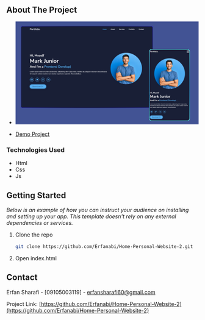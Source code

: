 <!-- ABOUT THE PROJECT -->

## About The Project

- [![Product Name Screen Shot][product-screenshot]](https://example.com)


- [Demo Project](https://home-personal-website-2.vercel.app/)

### Technologies Used

- Html
- Css
- Js

## Getting Started

_Below is an example of how you can instruct your audience on installing and setting up your app. This template doesn't rely on any external dependencies or services._

1. Clone the repo
   ```sh
   git clone https://github.com/Erfanabi/Home-Personal-Website-2.git
   ```
2. Open index.html

<!-- CONTACT -->

## Contact

Erfan Sharafi - [09105003119] - erfansharafi60@gmail.com

Project Link: [https://github.com/Erfanabi/Home-Personal-Website-2](https://github.com/Erfanabi/Home-Personal-Website-2)


<!-- MARKDOWN LINKS & IMAGES -->
<!-- https://www.markdownguide.org/basic-syntax/#reference-style-links -->
[product-screenshot]: demo.png

